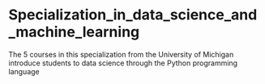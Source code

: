 # Specialization_in_data_science_and_machine_learning
The 5 courses in this specialization from the University of Michigan introduce students to data science through the Python programming language
